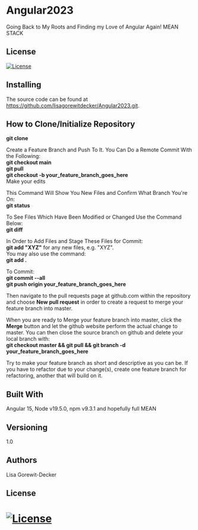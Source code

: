 # Angular2023
Going Back to My Roots and Finding my Love of Angular Again!
MEAN STACK
## License
[![License](https://img.shields.io/badge/License-Apache%202.0-blue.svg)](https://opensource.org/licenses/Apache-2.0)

## Installing
The source code can be found at <a href="https://github.com/lisagorewitdecker/Angular2023.git">https://github.com/lisagorewitdecker/Angular2023.git</a>.

## How to Clone/Initialize Repository
<b>git clone</b>

Create a Feature Branch and Push To It. You Can Do a Remote Commit With the Following:<br>
<b>git checkout main</b><br>
<b>git pull</b><br>
<b>git checkout -b your_feature_branch_goes_here</b><br>
Make your edits

This Command Will Show You New Files and Confirm What Branch You're On:<br>
<b>git status</b><br>

To See Files Which Have Been Modified or Changed Use the Command Below:<br>
<b>git diff</b><br>

In Order to Add Files and Stage These Files for Commit:<br>
<b>git add "XYZ"</b> for any new files, e.g. "XYZ".<br>
You may also use the command:<br>
<b>git add . </b>

To Commit: <br>
<b>git commit --all</b><br>
<b>git push origin your_feature_branch_goes_here</b><br>

Then navigate to the pull requests page at github.com within the repository and choose <b>New pull request</b> in order to create a request to merge your feature branch into master.<br>

When you are ready to Merge your feature branch into master, click the <b>Merge</b> button and let the github website perform the actual change to master. You can then close the source branch on github and delete your local branch with:<br>
<b>git checkout master && git pull && git branch -d your_feature_branch_goes_here</b>

Try to make your feature branch as short and descriptive as you can be. If you have to refactor due to your change(s), create one feature branch for refactoring, another that will build on it.


## Built With
Angular 15, Node v19.5.0, npm v9.3.1 and hopefully full MEAN

## Versioning 
1.0

## Authors
Lisa Gorewit-Decker

## License
[![License](https://img.shields.io/badge/License-Apache%202.0-blue.svg)](https://opensource.org/licenses/Apache-2.0)
=======
